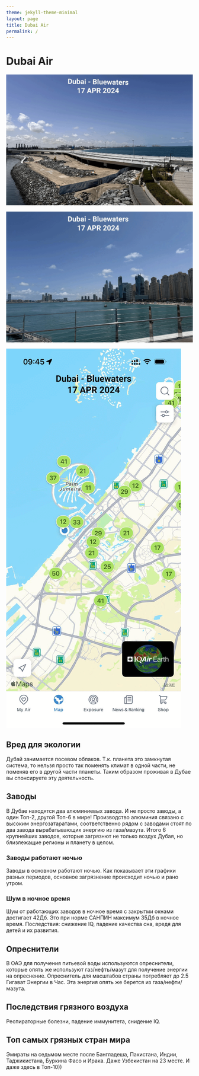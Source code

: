 ```yaml
---
theme: jekyll-theme-minimal
layout: page
title: Dubai Air
permalink: /
---
```


# Dubai Air

![Dubai Air: 17 APR 2024 - 18 APR 2024](/images/apr-17-18-1.gif)

![Dubai Air: 17 APR 2024 - 18 APR 2024](/images/apr-17-18-2.gif)

![Dubai Air: 17 APR 2024 - 18 APR 2024](/images/apr-17-18-3.gif)

## Вред для экологии
Дубай занимается посевом облаков. Т.к. планета это замкнутая система, то нельзя просто так поменять климат в одной части, не поменяв его в другой части планеты. Таким образом проживая в Дубае вы спонсируете эту деятельность.

## Заводы
В Дубае находятся два алюминиевых завода. И не просто заводы, а один Топ-2, другой Топ-6 в мире! Производство алюминия связано с высоким энергозатаратами, соответственно рядом с заводами стоят по два завода вырабатывающих энергию из газа/мазута. Итого 6 крупнейших заводов, которые загрязнют не только воздух Дубая, но близлежащие регионы и планету в целом.

### Заводы работают ночью
Заводы в основном работают ночью. Как показывает эти графики разных периодов, основное загрязнение происходит ночью и рано утром.

### Шум в ночное время
Шум от работающих заводов в ночное время с закрытми окнами достигает 42Дб. Это при норме САНПИН максимум 35Дб в ночное время. Последствия: снижение IQ, падение качества сна, вредя для детей и их развития.

## Опреснители
В ОАЭ для получения питьевой воды используются опреснители, которые опять же используют газ/нефть/мазут для получение энергии на опреснение. Опреснитель для масштабов страны потребляет до 2.5 Гигават Энергии в Час. Эта энергия опять же берется из газа/нефти/мазута.

## Последствия грязного воздуха
Респираторные болезни, падение иммунитета, снидение IQ.

## Топ самых грязных стран мира
Эмираты на седьмом месте после Бангладеша, Пакистана, Индии, Таджикистана, Буркина Фасо и Ирака. Даже Узбекистан на 23 месте. И даже здесь в Топ-10))